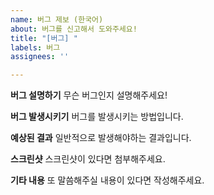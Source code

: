 ```yaml
---
name: 버그 제보 (한국어)
about: 버그를 신고해서 도와주세요!
title: "[버그] "
labels: 버그
assignees: ''

---
```


**버그 설명하기**
무슨 버그인지 설명해주세요!

**버그 발생시키기**
버그를 발생시키는 방법입니다.
<!--
1. '...'으로 가세요
2. '....'를 클릭하세요
3. '....'로 스크롤 하세요
4. 에러를 확인하세요
-->

**예상된 결과**
일반적으로 발생해야하는 결과입니다.

**스크린샷**
스크린샷이 있다면 첨부해주세요.

**기타 내용**
또 말씀해주실 내용이 있다면 작성해주세요.
